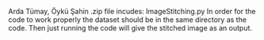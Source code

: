 Arda Tümay, Öykü Şahin 
.zip file incudes: 
  ImageStitching.py
  In order for the code to work properly the dataset should be in the same directory as the code. Then just running the code will give the stitched image as an output.  



